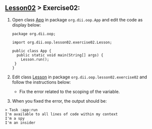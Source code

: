 ## [Lesson02](index.md) > Exercise02:

1. Open class [App](../../app/src/main/java/org/dii/oop/App.java) in package `org.dii.oop.App` and edit the code as display below: 
   ```
   package org.dii.oop;

   import org.dii.oop.lesson02.exercise02.Lesson;

   public class App {
     public static void main(String[] args) {
       Lesson.run();
    }
   }
   ```

2. Edit class [Lesson](../../app/src/main/java/org/dii/oop/lesson02/exercise02/Lesson.java) in package `org.dii.oop.lesson02.exercise02` and follow the instructions below:
   - Fix the error related to the scoping of the variable.


3. When you fixed the error, the output should be:
```
> Task :app:run
I'm available to all lines of code within my context
I'm a spy
I'm an insider
```